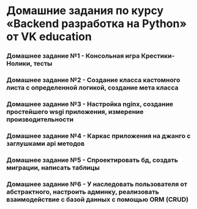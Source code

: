 # Домашние задания по курсу «Backend разработка на Python» от VK education

### Домашнее задание №1 - Консольная игра Крестики-Нолики, тесты 
### Домашнее задание №2 - Создание класса кастомного листа с определенной логикой, создание мета класса
### Домашнее задание №3 - Настройка nginx, создание простейшего wsgi приложения, измерение производительности
### Домашнее задание №4 - Каркас приложения на джанго с заглушками api методов
### Домашнее задание №5 - Спроектировать бд, создать миграции, написать таблицы
### Домашнее задание №6 - У наследовать пользователя от абстрактного, настроить админку, реализовать взаимодействие с базой данных с помощью ORM (CRUD)
